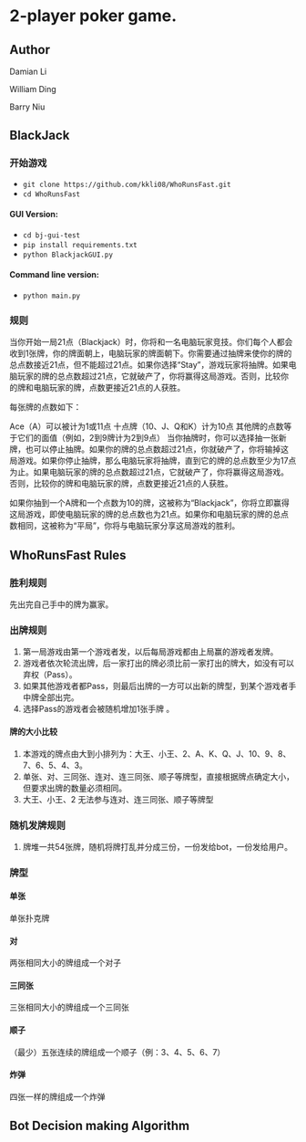 # 2-player poker game.

## Author
Damian Li

William Ding

Barry Niu

## BlackJack 
### 开始游戏
* `git clone https://github.com/kkli08/WhoRunsFast.git`
* `cd WhoRunsFast`

#### GUI Version:
* `cd bj-gui-test`
* `pip install requirements.txt`  
* `python BlackjackGUI.py`

#### Command line version:
* `python main.py`

### 规则
当你开始一局21点（Blackjack）时，你将和一名电脑玩家竞技。你们每个人都会收到1张牌，你的牌面朝上，电脑玩家的牌面朝下。你需要通过抽牌来使你的牌的总点数接近21点，但不能超过21点。如果你选择“Stay”，游戏玩家将抽牌。如果电脑玩家的牌的总点数超过21点，它就破产了，你将赢得这局游戏。否则，比较你的牌和电脑玩家的牌，点数更接近21点的人获胜。

每张牌的点数如下：

Ace（A）可以被计为1或11点
十点牌（10、J、Q和K）计为10点
其他牌的点数等于它们的面值（例如，2到9牌计为2到9点）
当你抽牌时，你可以选择抽一张新牌，也可以停止抽牌。如果你的牌的总点数超过21点，你就破产了，你将输掉这局游戏。如果你停止抽牌，那么电脑玩家将抽牌，直到它的牌的总点数至少为17点为止。如果电脑玩家的牌的总点数超过21点，它就破产了，你将赢得这局游戏。否则，比较你的牌和电脑玩家的牌，点数更接近21点的人获胜。

如果你抽到一个A牌和一个点数为10的牌，这被称为“Blackjack”，你将立即赢得这局游戏，即使电脑玩家的牌的总点数也为21点。如果你和电脑玩家的牌的总点数相同，这被称为“平局”，你将与电脑玩家分享这局游戏的胜利。


## WhoRunsFast Rules
### 胜利规则
先出完自己手中的牌为赢家。

### 出牌规则
1. 第一局游戏由第一个游戏者发，以后每局游戏都由上局赢的游戏者发牌。
2. 游戏者依次轮流出牌，后一家打出的牌必须比前一家打出的牌大，如没有可以弃权（Pass）。
3. 如果其他游戏者都Pass，则最后出牌的一方可以出新的牌型，到某个游戏者手中牌全部出完。
4. 选择Pass的游戏者会被随机增加1张手牌 。  

#### 牌的大小比较
1. 本游戏的牌点由大到小排列为：大王、小王、2、A、K、Q、J、10、9、8、7、6、5、4、3。
2. 单张、对、三同张、连对、连三同张、顺子等牌型，直接根据牌点确定大小，但要求出牌的数量必须相同。
3. 大王、小王、2 无法参与连对、连三同张、顺子等牌型


### 随机发牌规则
1. 牌堆一共54张牌，随机将牌打乱并分成三份，一份发给bot，一份发给用户。

### 牌型
#### 单张
单张扑克牌

#### 对
两张相同大小的牌组成一个对子

#### 三同张
三张相同大小的牌组成一个三同张

#### 顺子
（最少）五张连续的牌组成一个顺子（例：3、4、5、6、7）

#### 炸弹
四张一样的牌组成一个炸弹

## Bot Decision making Algorithm
